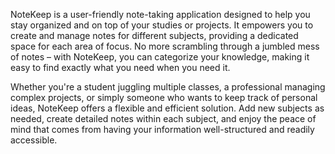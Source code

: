 NoteKeep is a user-friendly note-taking application designed to help you stay organized and on top of your studies or projects. It empowers you to create and manage notes for different subjects, providing a dedicated space for each area of focus. No more scrambling through a jumbled mess of notes – with NoteKeep, you can categorize your knowledge, making it easy to find exactly what you need when you need it.

Whether you're a student juggling multiple classes, a professional managing complex projects, or simply someone who wants to keep track of personal ideas, NoteKeep offers a flexible and efficient solution.  Add new subjects as needed, create detailed notes within each subject, and enjoy the peace of mind that comes from having your information well-structured and readily accessible.
